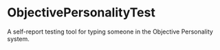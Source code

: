 # ObjectivePersonalityTest
A self-report testing tool for typing someone in the Objective Personality system.
